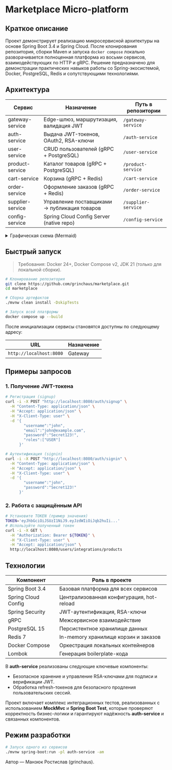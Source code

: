 # Marketplace Micro-platform

## Краткое описание

Проект демонстрирует реализацию микросервисной архитектуры на основе Spring Boot 3.4 и Spring Cloud.
После клонирования репозитория, сборки Maven и запуска `docker compose` локально разворачивается полноценная платформа
из восьми сервисов, взаимодействующих по HTTP и gRPC. Решение предназначено для демонстрации практических навыков работы
со Spring-экосистемой, Docker, PostgreSQL, Redis и сопутствующими технологиями.

## Архитектура

| Сервис           | Назначение                                   | Путь в репозитории  |
|------------------|----------------------------------------------|---------------------|
| gateway-service  | Edge-шлюз, маршрутизация, валидация JWT      | `/gateway-service`  |
| auth-service     | Выдача JWT-токенов, OAuth2, RSA-ключи        | `/auth-service`     |
| user-service     | CRUD пользователей (gRPC + PostgreSQL)       | `/user-service`     |
| product-service  | Каталог товаров (gRPC + PostgreSQL)          | `/product-service`  |
| cart-service     | Корзина (gRPC + Redis)                       | `/cart-service`     |
| order-service    | Оформление заказов (gRPC + Redis)            | `/order-service`    |
| supplier-service | Управление поставщиками → публикация товаров | `/supplier-service` |
| config-service   | Spring Cloud Config Server (native repo)     | `/config-service`   |

<details>
<summary>Графическая схема (Mermaid)</summary>

```mermaid
graph TD
  Browser[[User]] -->|HTTP| GW(Gateway)
  GW -->|HTTP| USER(User)
  GW -->|HTTP| SUP(Supplier)
  GW --> AUTH(Auth)
  AUTH -->|JWT| GW

  USER -->|gRPC| PROD(Product)
  USER -->|gRPC| CART(Cart)
  USER -->|gRPC| ORDER(Order)
  SUP -->|gRPC| PROD(Product)

  AUTH -->|JDBC| ADB[(auth-db)]
  USER -->|JDBC| UDB[(user-db)]
  PROD -->|JDBC| PDB[(product-db)]
  SUP  -->|JDBC| SDB[(supplier-db)]

  CART -->|Redis| RC[redis-cart]
  ORDER -->|Redis| RO[redis-order]
```

</details>

## Быстрый запуск

> Требования: Docker 24+, Docker Compose v2, JDK 21 (только для локальной сборки).

```bash
# Клонирование репозитория
git clone https://github.com/grinchaus/marketplace.git
cd marketplace

# Сборка артефактов
./mvnw clean install -DskipTests

# Запуск всей платформы
docker compose up --build
```

После инициализации сервисы становятся доступны по следующему адресу:

| URL                     | Назначение |
|-------------------------|------------|
| `http://localhost:8080` | Gateway    |

## Примеры запросов

### 1. Получение JWT-токена

```bash
# Регистрация (signup)
curl -i -X POST "http://localhost:8080/auth/signup" \
  -H "Content-Type: application/json" \
  -H "Accept: application/json" \
  -H "X-Client-Type: user" \
  -d '{
        "username":"john",
        "email":"john@example.com",
        "password":"Secret123!",
        "roles":["USER"]
      }'

# Аутентификация (signin)
curl -i -X POST "http://localhost:8080/auth/signin" \
  -H "Content-Type: application/json" \
  -H "Accept: application/json" \
  -H "X-Client-Type: user" \
  -d '{
        "username":"john",
        "password":"Secret123!"
      }'
```

### 2. Работа с защищённым API

```bash
# Установите TOKEN (пример значения)
TOKEN='eyJhbGciOiJSUzI1NiJ9.eyJzdWIiOiJqb2huIi...'
# Используйте полученный токен
curl -i -X GET \
  -H "Authorization: Bearer ${TOKEN}" \
  -H "X-Client-Type: user" \
  -H "Accept: application/json" \
  http://localhost:8080/users/integrations/products
```

## Технологии

| Компонент           | Роль в проекте                            |
|---------------------|-------------------------------------------|
| Spring Boot 3.4     | Базовая платформа для всех сервисов       |
| Spring Cloud Config | Централизованная конфигурация, hot-reload |
| Spring Security     | JWT-аутентификация, RSA-ключи             |
| gRPC                | Межсервисное взаимодействие               |
| PostgreSQL 15       | Персистентное хранилище данных            |
| Redis 7             | In-memory хранилище корзин и заказов      |
| Docker Compose      | Оркестрация локальных контейнеров         |
| Lombok              | Генерация boilerplate-кода                |

В **auth-service** реализованы следующие ключевые компоненты:

* Безопасное хранение и управление RSA-ключами для подписи и верификации JWT.
* Обработка refresh-токенов для безопасного продления пользовательских сессий.

Проект включает комплекс интеграционных тестов, реализованных с использованием **MockMvc** и **Spring Boot Test**, которые проверяют корректность бизнес-логики и гарантируют надёжность **auth-service** и связанных компонентов.


## Режим разработки

```bash
# Запуск одного из сервисов
./mvnw spring-boot:run -pl auth-service -am

```

Автор — Манзюк Ростислав (grinchaus).
